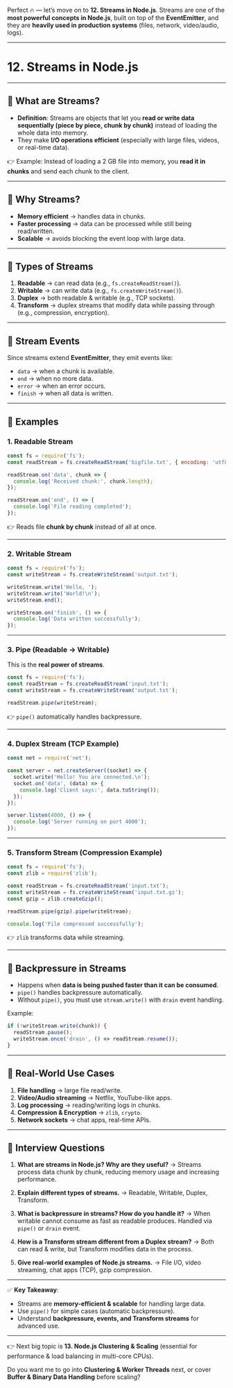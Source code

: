 Perfect 🔥 — let’s move on to **12. Streams in Node.js**.
Streams are one of the **most powerful concepts in Node.js**, built on top of the **EventEmitter**, and they are **heavily used in production systems** (files, network, video/audio, logs).

---

# **12. Streams in Node.js**

---

## 📌 What are Streams?

* **Definition**: Streams are objects that let you **read or write data sequentially (piece by piece, chunk by chunk)** instead of loading the whole data into memory.
* They make **I/O operations efficient** (especially with large files, videos, or real-time data).

👉 Example:
Instead of loading a 2 GB file into memory, you **read it in chunks** and send each chunk to the client.

---

## 📌 Why Streams?

* **Memory efficient** → handles data in chunks.
* **Faster processing** → data can be processed while still being read/written.
* **Scalable** → avoids blocking the event loop with large data.

---

## 📌 Types of Streams

1. **Readable** → can read data (e.g., `fs.createReadStream()`).
2. **Writable** → can write data (e.g., `fs.createWriteStream()`).
3. **Duplex** → both readable & writable (e.g., TCP sockets).
4. **Transform** → duplex streams that modify data while passing through (e.g., compression, encryption).

---

## 📌 Stream Events

Since streams extend **EventEmitter**, they emit events like:

* `data` → when a chunk is available.
* `end` → when no more data.
* `error` → when an error occurs.
* `finish` → when all data is written.

---

## 📌 Examples

### 1. Readable Stream

```js
const fs = require('fs');
const readStream = fs.createReadStream('bigfile.txt', { encoding: 'utf8' });

readStream.on('data', chunk => {
  console.log('Received chunk:', chunk.length);
});

readStream.on('end', () => {
  console.log('File reading completed');
});
```

👉 Reads file **chunk by chunk** instead of all at once.

---

### 2. Writable Stream

```js
const fs = require('fs');
const writeStream = fs.createWriteStream('output.txt');

writeStream.write('Hello, ');
writeStream.write('World!\n');
writeStream.end();

writeStream.on('finish', () => {
  console.log('Data written successfully');
});
```

---

### 3. Pipe (Readable → Writable)

This is the **real power of streams**.

```js
const fs = require('fs');
const readStream = fs.createReadStream('input.txt');
const writeStream = fs.createWriteStream('output.txt');

readStream.pipe(writeStream);
```

👉 `pipe()` automatically handles backpressure.

---

### 4. Duplex Stream (TCP Example)

```js
const net = require('net');

const server = net.createServer((socket) => {
  socket.write('Hello! You are connected.\n');
  socket.on('data', (data) => {
    console.log('Client says:', data.toString());
  });
});

server.listen(4000, () => {
  console.log('Server running on port 4000');
});
```

---

### 5. Transform Stream (Compression Example)

```js
const fs = require('fs');
const zlib = require('zlib');

const readStream = fs.createReadStream('input.txt');
const writeStream = fs.createWriteStream('input.txt.gz');
const gzip = zlib.createGzip();

readStream.pipe(gzip).pipe(writeStream);

console.log('File compressed successfully');
```

👉 `zlib` transforms data while streaming.

---

## 📌 Backpressure in Streams

* Happens when **data is being pushed faster than it can be consumed**.
* `pipe()` handles backpressure automatically.
* Without `pipe()`, you must use `stream.write()` with `drain` event handling.

Example:

```js
if (!writeStream.write(chunk)) {
  readStream.pause();
  writeStream.once('drain', () => readStream.resume());
}
```

---

## 📌 Real-World Use Cases

1. **File handling** → large file read/write.
2. **Video/Audio streaming** → Netflix, YouTube-like apps.
3. **Log processing** → reading/writing logs in chunks.
4. **Compression & Encryption** → `zlib`, `crypto`.
5. **Network sockets** → chat apps, real-time APIs.

---

## 📌 Interview Questions

1. **What are streams in Node.js? Why are they useful?**
   → Streams process data chunk by chunk, reducing memory usage and increasing performance.

2. **Explain different types of streams.**
   → Readable, Writable, Duplex, Transform.

3. **What is backpressure in streams? How do you handle it?**
   → When writable cannot consume as fast as readable produces. Handled via `pipe()` or `drain` event.

4. **How is a Transform stream different from a Duplex stream?**
   → Both can read & write, but Transform modifies data in the process.

5. **Give real-world examples of Node.js streams.**
   → File I/O, video streaming, chat apps (TCP), gzip compression.

---

✅ **Key Takeaway**:

* Streams are **memory-efficient & scalable** for handling large data.
* Use `pipe()` for simple cases (automatic backpressure).
* Understand **backpressure, events, and Transform streams** for advanced use.

---

👉 Next big topic is **13. Node.js Clustering & Scaling** (essential for performance & load balancing in multi-core CPUs).

Do you want me to go into **Clustering & Worker Threads** next, or cover **Buffer & Binary Data Handling** before scaling?
